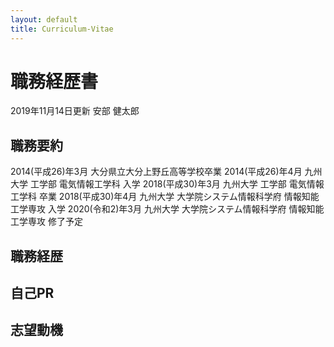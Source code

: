 ```yaml
---
layout: default
title: Curriculum-Vitae
---
```


# 職務経歴書
2019年11月14日更新
安部 健太郎
## 職務要約
2014(平成26)年3月 大分県立大分上野丘高等学校卒業
2014(平成26)年4月 九州大学 工学部 電気情報工学科 入学
2018(平成30)年3月 九州大学 工学部 電気情報工学科 卒業
2018(平成30)年4月 九州大学 大学院システム情報科学府 情報知能工学専攻 入学
2020(令和2)年3月 九州大学 大学院システム情報科学府 情報知能工学専攻 修了予定

## 職務経歴

## 自己PR

## 志望動機
